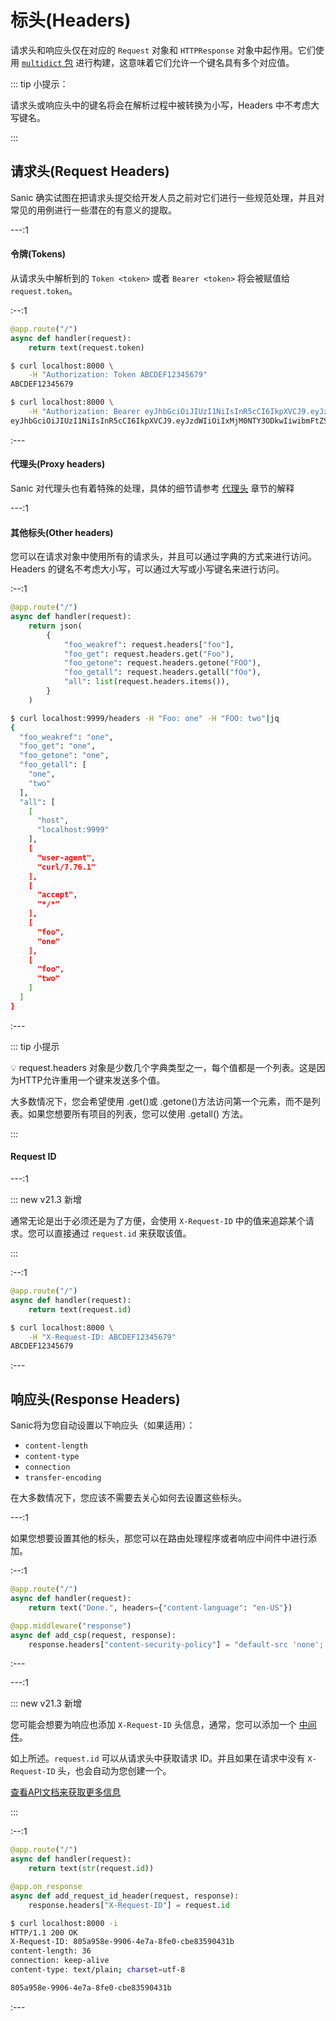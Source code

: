 # 标头(Headers)

请求头和响应头仅在对应的 `Request` 对象和 `HTTPResponse` 对象中起作用。它们使用 [`multidict` 包](https://multidict.readthedocs.io/en/stable/multidict.html#cimultidict) 进行构建，这意味着它们允许一个键名具有多个对应值。

::: tip 小提示：

请求头或响应头中的键名将会在解析过程中被转换为小写，Headers 中不考虑大写键名。

:::

## 请求头(Request Headers)

Sanic 确实试图在把请求头提交给开发人员之前对它们进行一些规范处理，并且对常见的用例进行一些潜在的有意义的提取。

---:1

#### 令牌(Tokens)

从请求头中解析到的 `Token <token>` 或者 `Bearer <token>` 将会被赋值给 `request.token`。

:--:1

```python
@app.route("/")
async def handler(request):
    return text(request.token)
```

```bash
$ curl localhost:8000 \
    -H "Authorization: Token ABCDEF12345679"
ABCDEF12345679
```
```bash
$ curl localhost:8000 \
    -H "Authorization: Bearer eyJhbGciOiJIUzI1NiIsInR5cCI6IkpXVCJ9.eyJzdWIiOiIxMjM0NTY3ODkwIiwibmFtZSI6IkpvaG4gRG9lIiwiaWF0IjoxNTE2MjM5MDIyfQ.SflKxwRJSMeKKF2QT4fwpMeJf36POk6yJV_adQssw5c"
eyJhbGciOiJIUzI1NiIsInR5cCI6IkpXVCJ9.eyJzdWIiOiIxMjM0NTY3ODkwIiwibmFtZSI6IkpvaG4gRG9lIiwiaWF0IjoxNTE2MjM5MDIyfQ.SflKxwRJSMeKKF2QT4fwpMeJf36POk6yJV_adQssw5c
```

:---

#### 代理头(Proxy headers)

Sanic 对代理头也有着特殊的处理，具体的细节请参考 [代理头](/zh/guide/advanced/proxy-headers.md) 章节的解释

---:1

#### 其他标头(Other headers)

您可以在请求对象中使用所有的请求头，并且可以通过字典的方式来进行访问。Headers 的键名不考虑大小写，可以通过大写或小写键名来进行访问。

:--:1

```python
@app.route("/")
async def handler(request):
    return json(
        {
            "foo_weakref": request.headers["foo"],
            "foo_get": request.headers.get("Foo"),
            "foo_getone": request.headers.getone("FOO"),
            "foo_getall": request.headers.getall("fOo"),
            "all": list(request.headers.items()),
        }
    )
```

```bash
$ curl localhost:9999/headers -H "Foo: one" -H "FOO: two"|jq
{
  "foo_weakref": "one",
  "foo_get": "one",
  "foo_getone": "one",
  "foo_getall": [
    "one",
    "two"
  ],
  "all": [
    [
      "host",
      "localhost:9999"
    ],
    [
      "user-agent",
      "curl/7.76.1"
    ],
    [
      "accept",
      "*/*"
    ],
    [
      "foo",
      "one"
    ],
    [
      "foo",
      "two"
    ]
  ]
}
```

:---

::: tip 小提示

💡 request.headers 对象是少数几个字典类型之一，每个值都是一个列表。这是因为HTTP允许重用一个键来发送多个值。

大多数情况下，您会希望使用 .get()或 .getone()方法访问第一个元素，而不是列表。如果您想要所有项目的列表，您可以使用 .getall() 方法。

:::


#### Request ID

---:1

::: new v21.3 新增

通常无论是出于必须还是为了方便，会使用 `X-Request-ID` 中的值来追踪某个请求。您可以直接通过 `request.id` 来获取该值。

:::

:--:1

```python
@app.route("/")
async def handler(request):
    return text(request.id)
```

```bash
$ curl localhost:8000 \
    -H "X-Request-ID: ABCDEF12345679"
ABCDEF12345679
```

:---

## 响应头(Response Headers)

Sanic将为您自动设置以下响应头（如果适用）：

- `content-length`
- `content-type`
- `connection`
- `transfer-encoding`

在大多数情况下，您应该不需要去关心如何去设置这些标头。

---:1

如果您想要设置其他的标头，那您可以在路由处理程序或者响应中间件中进行添加。

:--:1

```python
@app.route("/")
async def handler(request):
    return text("Done.", headers={"content-language": "en-US"})

@app.middleware("response")
async def add_csp(request, response):
    response.headers["content-security-policy"] = "default-src 'none'; script-src 'self'; connect-src 'self'; img-src 'self'; style-src 'self';base-uri 'self';form-action 'self'"
```

:---

---:1

::: new v21.3 新增

您可能会想要为响应也添加 `X-Request-ID` 头信息，通常，您可以添加一个 [中间件](middleware.md)。

如上所述。`request.id` 可以从请求头中获取请求 ID。并且如果在请求中没有 `X-Request-ID` 头，也会自动为您创建一个。

[查看API文档来获取更多信息](https://sanic.readthedocs.io/en/latest/sanic/api_reference.html#sanic.request.Request.id)

:::

:--:1

```python
@app.route("/")
async def handler(request):
    return text(str(request.id))

@app.on_response
async def add_request_id_header(request, response):
    response.headers["X-Request-ID"] = request.id
```

```bash
$ curl localhost:8000 -i
HTTP/1.1 200 OK
X-Request-ID: 805a958e-9906-4e7a-8fe0-cbe83590431b
content-length: 36
connection: keep-alive
content-type: text/plain; charset=utf-8

805a958e-9906-4e7a-8fe0-cbe83590431b
```

:---
